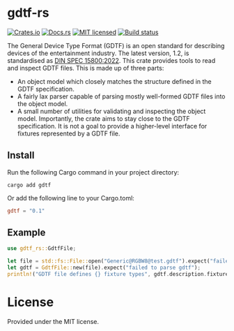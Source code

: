 # gdtf-rs

[![Crates.io][crates-badge]][crates-url]
[![Docs.rs][docs-badge]][docs-url]
[![MIT licensed][mit-badge]][mit-url]
[![Build status][build-badge]][build-url]

[crates-badge]: https://img.shields.io/crates/v/gdtf.svg
[crates-url]: https://crates.io/crates/gdtf
[docs-badge]: https://img.shields.io/docsrs/gdtf
[docs-url]: https://docs.rs/gdtf/
[mit-badge]: https://img.shields.io/badge/license-MIT-blue.svg
[mit-url]: https://github.com/cpdt/gdtf/blob/master/LICENSE
[build-badge]: https://github.com/cpdt/gdtf/workflows/Check/badge.svg
[build-url]: https://github.com/cpdt/gdtf/actions?query=workflow%3ACheck+branch%3Amain

The General Device Type Format (GDTF) is an open standard for describing devices of the
entertainment industry. The latest version, 1.2, is standardised as
[DIN SPEC 15800:2022](https://www.beuth.de/en/technical-rule/din-spec-15800/349717520).
This crate provides tools to read and inspect GDTF files. This is made up of three parts:
- An object model which closely matches the structure defined in the GDTF specification.
- A fairly lax parser capable of parsing mostly well-formed GDTF files into the object model.
- A small number of utilities for validating and inspecting the object model.
  Importantly, the crate aims to stay close to the GDTF specification. It is not a goal to
  provide a higher-level interface for fixtures represented by a GDTF file.

## Install

Run the following Cargo command in your project directory:

```shell
cargo add gdtf
```

Or add the following line to your Cargo.toml:

```toml
gdtf = "0.1"
```

## Example

```rust
use gdtf_rs::GdtfFile;

let file = std::fs::File::open("Generic@RGBW8@test.gdtf").expect("failed to read file");
let gdtf = GdtfFile::new(file).expect("failed to parse gdtf");
println!("GDTF file defines {} fixture types", gdtf.description.fixture_types.len());
```

# License

Provided under the MIT license.
